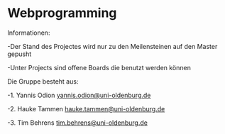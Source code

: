# Webprogramming


Informationen:

-Der Stand des Projectes wird nur zu den Meilensteinen auf den Master gepusht

-Unter Projects sind offene Boards die benutzt werden können


Die Gruppe besteht aus:

-1. Yannis Odion						yannis.odion@uni-oldenburg.de 

-2. Hauke Tammen  					hauke.tammen@uni-oldenburg.de 

-3. Tim Behrens      				tim.behrens@uni-oldenburg.de


